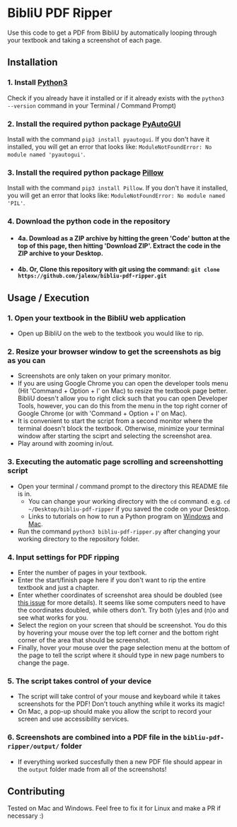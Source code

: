 # BibliU PDF Ripper

Use this code to get a PDF from BibliU by automatically looping through your textbook and taking a screenshot of each page.

## Installation
### 1. Install [Python3](https://www.python.org/downloads/) 
Check if you already have it installed or if it already exists with the `python3 --version` command in your Terminal / Command Prompt)

### 2. Install the required python package [PyAutoGUI](https://pyautogui.readthedocs.io/en/latest/)
Install with the command `pip3 install pyautogui`. If you don't have it installed, you will get an error that looks like: `ModuleNotFoundError: No module named 'pyautogui'`.

### 3. Install the required python package [Pillow](https://pillow.readthedocs.io/en/stable/)
Install with the command `pip3 install Pillow`. If you don't have it installed, you will get an error that looks like: `ModuleNotFoundError: No module named 'PIL'`.

### 4. Download the python code in the repository

 - #### 4a. Download as a ZIP archive by hitting the green 'Code' button at the top of this page, then hitting 'Download ZIP'. Extract the code in the ZIP archive to your Desktop.

 - #### 4b. Or, Clone this repository with git using the command: `git clone https://github.com/jalexw/bibliu-pdf-ripper.git`

## Usage / Execution
### 1. Open your textbook in the BibliU web application
- Open up BibliU on the web to the textbook you would like to rip. 

### 2. Resize your browser window to get the screenshots as big as you can
- Screenshots are only taken on your primary monitor.
- If you are using Google Chrome you can open the developer tools menu (Hit 'Command + Option + I' on Mac) to resize the textbook page better. BibliU doesn't allow you to right click such that you can open Developer Tools, however, you can do this from the menu in the top right corner of Google Chrome (or with 'Command + Option + I' on Mac).
- It is convenient to start the script from a second monitor where the terminal doesn't block the textbook. Otherwise, minimize your terminal window after starting the sciprt and selecting the screenshot area.
- Play around with zooming in/out.

### 3. Executing the automatic page scrolling and screenshotting script
- Open your terminal / command prompt to the directory this README file is in.
  - You can change your working directory with the `cd` command. e.g. `cd ~/Desktop/bibliu-pdf-ripper` if you saved the code on your Desktop.
  - Links to tutorials on how to run a Python program on [Windows](https://youtu.be/pFYcAOsNyvs) and [Mac](https://youtu.be/M323OL6K5vs).
- Run the command `python3 bibliu-pdf-ripper.py` after changing your working directory to the repository folder.

### 4. Input settings for PDF ripping
- Enter the number of pages in your textbook.
- Enter the start/finish page here if you don't want to rip the entire textbook and just a chapter.
- Enter whether coordinates of screenshot area should be doubled (see [this issue](https://github.com/python-pillow/Pillow/issues/3293) for more details). It seems like some computers need to have the coordinates doubled, while others don't. Try both (y)es and (n)o and see what works for you.
- Select the region on your screen that should be screenshot. You do this by hovering your mouse over the top left corner and the bottom right corner of the area that should be screenshot.
- Finally, hover your mouse over the page selection menu at the bottom of the page to tell the script where it should type in new page numbers to change the page.

### 5. The script takes control of your device
- The script will take control of your mouse and keyboard while it takes screenshots for the PDF! Don't touch anything while it works its magic! 
- On Mac, a pop-up should make you allow the script to record your screen and use accessibility services.

### 6. Screenshots are combined into a PDF file in the `bibliu-pdf-ripper/output/` folder
- If everything worked succesfully then a new PDF file should appear in the `output` folder made from all of the screenshots!

## Contributing
Tested on Mac and Windows. Feel free to fix it for Linux and make a PR if necessary :)
